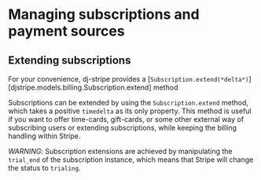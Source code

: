 # Managing subscriptions and payment sources

## Extending subscriptions

For your convenience, dj-stripe provides a [`Subscription.extend(*delta*)`][djstripe.models.billing.Subscription.extend] method

Subscriptions can be extended by using the `Subscription.extend` method,
which takes a positive `timedelta` as its only property. This method is
useful if you want to offer time-cards, gift-cards, or some other
external way of subscribing users or extending subscriptions, while
keeping the billing handling within Stripe.

_WARNING_: Subscription extensions are achieved by manipulating the `trial_end` of
the subscription instance, which means that Stripe will change the
status to `trialing`.
